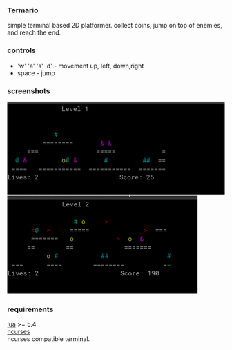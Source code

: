 ### Termario  
simple terminal based 2D platformer. collect coins, jump on top of enemies, and reach the end. 

### controls  
- 'w' 'a' 's' 'd' - movement up, left, down,right
- space - jump

### screenshots
![screenshot1](screenshots/screenshot1.png)  
![screenshot2](screenshots/screenshot2.png)  

### requirements
[lua](https://www.lua.org) >= 5.4  
[ncurses](https://invisible-island.net/ncurses/)  
ncurses compatible terminal.  
